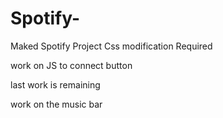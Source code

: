 # Spotify-
Maked Spotify Project
Css modification Required

work on JS to connect button 

last work is remaining 

work on the music bar

